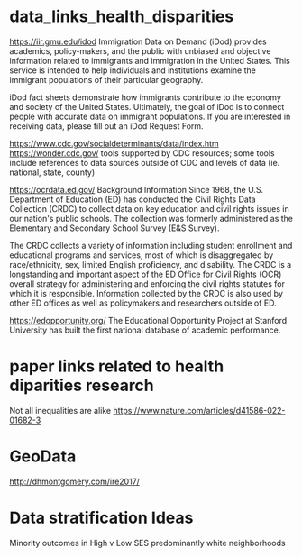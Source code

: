 # data_links_health_disparities

https://iir.gmu.edu/idod
Immigration Data on Demand (iDod) provides academics, policy-makers, and the public with unbiased and objective information related to immigrants and immigration in the United States. This service is intended to help individuals and institutions examine the immigrant populations of their particular geography. 

iDod fact sheets demonstrate how immigrants contribute to the economy and society of the United States. Ultimately, the goal of iDod is to connect people with accurate data on immigrant populations. If you are interested in receiving data, please fill out an iDod Request Form.

https://www.cdc.gov/socialdeterminants/data/index.htm
https://wonder.cdc.gov/
tools supported by CDC resources; some tools include references to data sources outside of CDC and levels of data (ie. national, state, county)

https://ocrdata.ed.gov/
Background Information
Since 1968, the U.S. Department of Education (ED) has conducted the Civil Rights Data Collection (CRDC) to collect data on key education and civil rights issues in our nation's public schools. The collection was formerly administered as the Elementary and Secondary School Survey (E&S Survey).

The CRDC collects a variety of information including student enrollment and educational programs and services, most of which is disaggregated by race/ethnicity, sex, limited English proficiency, and disability. The CRDC is a longstanding and important aspect of the ED Office for Civil Rights (OCR) overall strategy for administering and enforcing the civil rights statutes for which it is responsible. Information collected by the CRDC is also used by other ED offices as well as policymakers and researchers outside of ED.

https://edopportunity.org/
The Educational Opportunity Project at Stanford University has built the first national database of academic performance.


# paper links related to health diparities research

Not all inequalities are alike
https://www.nature.com/articles/d41586-022-01682-3

# GeoData

http://dhmontgomery.com/ire2017/

# Data stratification Ideas
Minority outcomes in High v Low SES predominantly white neighborhoods
